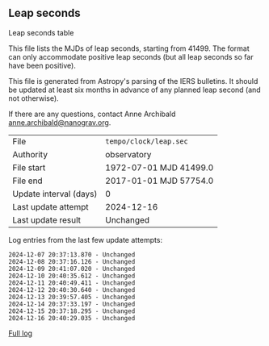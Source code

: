 
## Leap seconds

Leap seconds table

This file lists the MJDs of leap seconds, starting from 41499.
The format can only accommodate positive leap seconds (but all
leap seconds so far have been positive).

This file is generated from Astropy's parsing of the IERS
bulletins. It should be updated at least six months in advance
of any planned leap second (and not otherwise).

If there are any questions, contact Anne Archibald
<anne.archibald@nanograv.org>.

|     |     |
|:--- |:--- |
| File | `tempo/clock/leap.sec` |
| Authority | observatory |
| File start | 1972-07-01 MJD 41499.0 |
| File end | 2017-01-01 MJD 57754.0 |
| Update interval (days) | 0 |
| Last update attempt | 2024-12-16 |
| Last update result | Unchanged |

Log entries from the last few update attempts:
```
2024-12-07 20:37:13.870 - Unchanged
2024-12-08 20:37:16.126 - Unchanged
2024-12-09 20:41:07.020 - Unchanged
2024-12-10 20:40:35.612 - Unchanged
2024-12-11 20:40:49.411 - Unchanged
2024-12-12 20:40:30.640 - Unchanged
2024-12-13 20:39:57.405 - Unchanged
2024-12-14 20:37:33.197 - Unchanged
2024-12-15 20:37:18.295 - Unchanged
2024-12-16 20:40:29.035 - Unchanged
```
[Full log](https://raw.githubusercontent.com/ipta/pulsar-clock-corrections/main/log/tempo/clock/leap.sec.log)
